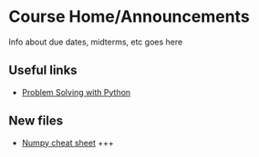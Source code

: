 
# Course Home/Announcements

Info about due dates, midterms, etc goes here

## Useful links

* [Problem Solving with Python](https://phaustin.github.io/Problem-Solving-with-Python/)

## New files

* [Numpy cheat sheet](https://github.com/phaustin/eosc211_students/blob/e211_live_main/pdf_files/Numpy_Python_Cheat_Sheet.pdf)
+++
